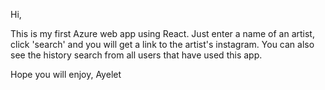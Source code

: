 Hi,

This is my first Azure web app using React.
Just enter a name of an artist, click 'search' and you will get a link to the artist's instagram.
You can also see the history search from all users that have used this app. 

Hope you will enjoy,
Ayelet